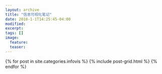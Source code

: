 ```yaml
---
layout: archive
title: "信息可视化笔记"
date: 2018-1-1T14:25:45-04:00
modified:
excerpt: 
tags: []
image: 
  feature: 
  teaser:
---
```



<div class="tiles">
{% for post in site.categories.infovis %}
  {% include post-grid.html %}
{% endfor %}
</div><!-- /.tiles 把所有categories 有 infovis 的列出来-->